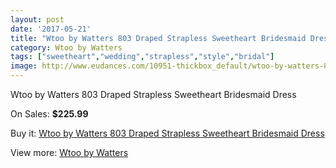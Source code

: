 ```yaml
---
layout: post
date: '2017-05-21'
title: "Wtoo by Watters 803 Draped Strapless Sweetheart Bridesmaid Dress"
category: Wtoo by Watters 
tags: ["sweetheart","wedding","strapless","style","bridal"]
image: http://www.eudances.com/10951-thickbox_default/wtoo-by-watters-803-draped-strapless-sweetheart-bridesmaid-dress.jpg
---
```

Wtoo by Watters 803 Draped Strapless Sweetheart Bridesmaid Dress

On Sales: **$225.99**
<a href="https://www.eudances.com/en/wtoo-by-watters/3496-wtoo-by-watters-803-draped-strapless-sweetheart-bridesmaid-dress.html"><amp-img layout="responsive" width="600" height="600" src="//www.eudances.com/10951-thickbox_default/wtoo-by-watters-803-draped-strapless-sweetheart-bridesmaid-dress.jpg" alt="Wtoo by Watters 803 Draped Strapless Sweetheart Bridesmaid Dress 0" /></a>
<a href="https://www.eudances.com/en/wtoo-by-watters/3496-wtoo-by-watters-803-draped-strapless-sweetheart-bridesmaid-dress.html"><amp-img layout="responsive" width="600" height="600" src="//www.eudances.com/10953-thickbox_default/wtoo-by-watters-803-draped-strapless-sweetheart-bridesmaid-dress.jpg" alt="Wtoo by Watters 803 Draped Strapless Sweetheart Bridesmaid Dress 1" /></a>
<a href="https://www.eudances.com/en/wtoo-by-watters/3496-wtoo-by-watters-803-draped-strapless-sweetheart-bridesmaid-dress.html"><amp-img layout="responsive" width="600" height="600" src="//www.eudances.com/10952-thickbox_default/wtoo-by-watters-803-draped-strapless-sweetheart-bridesmaid-dress.jpg" alt="Wtoo by Watters 803 Draped Strapless Sweetheart Bridesmaid Dress 2" /></a>

Buy it: [Wtoo by Watters 803 Draped Strapless Sweetheart Bridesmaid Dress](https://www.eudances.com/en/wtoo-by-watters/3496-wtoo-by-watters-803-draped-strapless-sweetheart-bridesmaid-dress.html "Wtoo by Watters 803 Draped Strapless Sweetheart Bridesmaid Dress")

View more: [Wtoo by Watters ](https://www.eudances.com/en/67-wtoo-by-watters "Wtoo by Watters ")